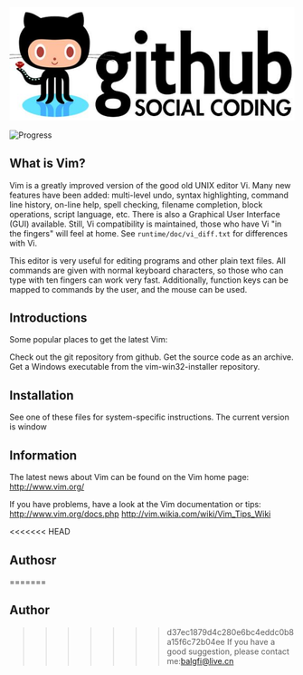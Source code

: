 ![logo-images](https://github.com/Bqrookie/vim/blob/master/timg.jpg)

![Progress](http://progressed.io/bar/28?title=progress) 

## What is Vim? ##

Vim is a greatly improved version of the good old UNIX editor Vi.  Many new
features have been added: multi-level undo, syntax highlighting, command line
history, on-line help, spell checking, filename completion, block operations,
script language, etc.  There is also a Graphical User Interface (GUI)
available.  Still, Vi compatibility is maintained, those who have Vi "in the
fingers" will feel at home.  See `runtime/doc/vi_diff.txt` for differences with
Vi.

This editor is very useful for editing programs and other plain text files.
All commands are given with normal keyboard characters, so those who can type
with ten fingers can work very fast.  Additionally, function keys can be
mapped to commands by the user, and the mouse can be used.

## Introductions ## 
Some popular places to get the latest Vim:

Check out the git repository from github.
Get the source code as an archive.
Get a Windows executable from the vim-win32-installer repository.

## Installation ## 
See one of these files for system-specific instructions.
The current version is window

## Information ## 
The latest news about Vim can be found on the Vim home page: http://www.vim.org/

If you have problems, have a look at the Vim documentation or tips: http://www.vim.org/docs.php http://vim.wikia.com/wiki/Vim_Tips_Wiki

<<<<<<< HEAD
## Authosr ##
=======
## Author ## 
>>>>>>> d37ec1879d4c280e6bc4eddc0b8a15f6c72b04ee
If you have a good suggestion, please contact me:balgfi@live.cn
